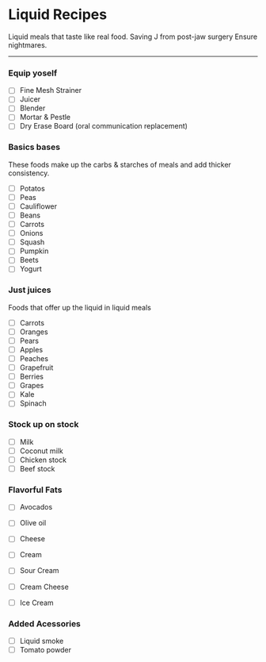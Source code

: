 # Liquid Recipes
Liquid meals that taste like real food. Saving J from post-jaw surgery Ensure nightmares.

---

### Equip yoself
- [ ] Fine Mesh Strainer
- [ ] Juicer
- [ ] Blender
- [ ] Mortar & Pestle
- [ ] Dry Erase Board (oral communication replacement)

### Basics bases
These foods make up the carbs & starches of meals and add thicker consistency.
- [ ] Potatos
- [ ] Peas
- [ ] Cauliflower
- [ ] Beans
- [ ] Carrots
- [ ] Onions
- [ ] Squash
- [ ] Pumpkin
- [ ] Beets
- [ ] Yogurt

### Just juices
Foods that offer up the liquid in liquid meals
- [ ] Carrots
- [ ] Oranges
- [ ] Pears
- [ ] Apples
- [ ] Peaches
- [ ] Grapefruit
- [ ] Berries
- [ ] Grapes
- [ ] Kale
- [ ] Spinach

### Stock up on stock

- [ ] Milk
- [ ] Coconut milk
- [ ] Chicken stock
- [ ] Beef stock

### Flavorful Fats
- [ ] Avocados
- [ ] Olive oil
- [ ] Cheese
- [ ] Cream
- [ ] Sour Cream
- [ ] Cream Cheese
- [ ] Ice Cream


### Added Acessories
- [ ] Liquid smoke
- [ ] Tomato powder
